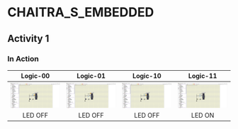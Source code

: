# CHAITRA_S_EMBEDDED
## Activity 1

### In Action

|Logic-00|Logic-01|Logic-10|Logic-11|  
|:--:|:--:|:--:|:--:|  
|![Logic-00](simulation/Logic_10.png)|![Logic-01](simulation/Logic_01.png)|![Logic-10](simulation/Logic_10.png)|![Logic-11](simulation/Logic_11.png)|  
|LED OFF|LED OFF|LED OFF|LED ON| 
